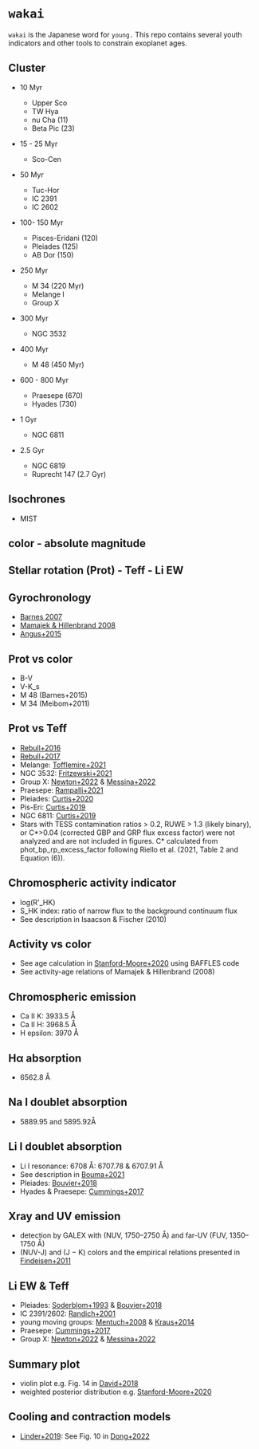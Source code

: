 # `wakai`
`wakai` is the Japanese word for `young.` This repo contains several youth indicators and other tools to constrain exoplanet ages.

## Cluster
* 10 Myr
  - Upper Sco
  - TW Hya
  - nu Cha (11)
  - Beta Pic (23)

* 15 - 25 Myr
  - Sco-Cen

* 50 Myr
  - Tuc-Hor
  - IC 2391
  - IC 2602

* 100- 150 Myr
  - Pisces-Eridani (120)
  - Pleiades (125)
  - AB Dor (150)

* 250 Myr
  - M 34 (220 Myr)
  - Melange I
  - Group X

* 300 Myr
  - NGC 3532 

* 400 Myr
  - M 48 (450 Myr)

* 600 - 800 Myr
  - Praesepe (670)
  - Hyades (730)

* 1 Gyr
  - NGC 6811

* 2.5 Gyr
  - NGC 6819
  - Ruprecht 147 (2.7 Gyr)

## Isochrones
* MIST

## color - absolute magnitude

## Stellar rotation (Prot) - Teff - Li EW

## Gyrochronology
* [Barnes 2007]()
* [Mamajek & Hillenbrand 2008]()
* [Angus+2015]()

## Prot vs color
* B-V
* V-K_s
* M 48 (Barnes+2015)
* M 34 (Meibom+2011)
## Prot vs Teff
* [Rebull+2016]()
* [Rebull+2017]()
* Melange: [Tofflemire+2021]()
* NGC 3532: [Fritzewski+2021](https://vizier.cds.unistra.fr/viz-bin/VizieR?-source=J/A+A/652/A60)
* Group X: [Newton+2022]() & [Messina+2022]()
* Praesepe: [Rampalli+2021]()
* Pleiades: [Curtis+2020]()
* Pis-Eri: [Curtis+2019](https://vizier.cds.unistra.fr/viz-bin/VizieR?-source=J/AJ/158/77)
* NGC 6811: [Curtis+2019](https://vizier.cds.unistra.fr/viz-bin/VizieR?-source=J/ApJ/879/49)
* Stars with TESS contamination ratios > 0.2, RUWE > 1.3 (likely binary), or C*>0.04 (corrected GBP and GRP flux excess factor) were not analyzed and are not included in figures. C* calculated from phot_bp_rp_excess_factor following Riello et al. (2021, Table 2 and Equation (6)).

## Chromospheric activity indicator
* log(R'_HK)
* S_HK index: ratio of narrow flux to the background continuum flux
* See description in Isaacson & Fischer (2010)

## Activity vs color
* See age calculation in [Stanford-Moore+2020]() using BAFFLES code
* See activity-age relations of Mamajek & Hillenbrand (2008)

## Chromospheric emission
* Ca II K: 3933.5 Å 
* Ca II H: 3968.5 Å
* H epsilon: 3970 Å

## Hα absorption
* 6562.8 Å

## Na I doublet absorption
* 5889.95 and 5895.92Å

## Li I doublet absorption
* Li I resonance: 6708 Å: 6707.78 & 6707.91 Å
* See description in [Bouma+2021]()
* Pleiades: [Bouvier+2018](https://vizier.cds.unistra.fr/viz-bin/VizieR?-source=J/A+A/613/A63)
* Hyades & Praesepe: [Cummings+2017](https://vizier.cfa.harvard.edu/viz-bin/VizieR?-source=J/AJ/153/128)

## Xray and UV emission
* detection by GALEX with (NUV, 1750–2750 Å) and far-UV (FUV, 1350–1750 Å)
* (NUV-J) and (J − K) colors and the empirical relations presented in [Findeisen+2011]()

## Li EW & Teff
* Pleiades: [Soderblom+1993]() & [Bouvier+2018]()
* IC 2391/2602: [Randich+2001]()
* young moving groups: [Mentuch+2008]() & [Kraus+2014]() 
* Praesepe: [Cummings+2017]()
* Group X: [Newton+2022]() & [Messina+2022]()

## Summary plot
* violin plot e.g. Fig. 14 in [David+2018]()
* weighted posterior distribution e.g. [Stanford-Moore+2020]()

## Cooling and contraction models
* [Linder+2019](): See Fig. 10 in [Dong+2022](https://ui.adsabs.harvard.edu/abs/2022ApJ...926L...7D/abstract)